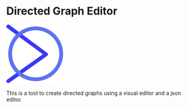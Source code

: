 # Directed Graph Editor

![DGE Logo](./img/logo-small.png)

This is a tool to create directed graphs using a visual editor and a json editor.
